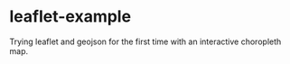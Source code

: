 leaflet-example
===============
Trying leaflet and geojson for the first time with an interactive choropleth map.